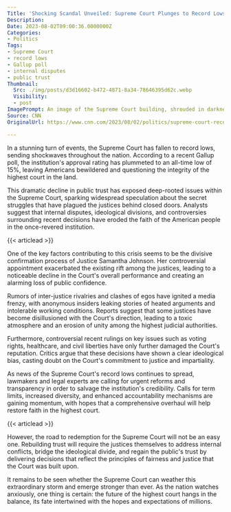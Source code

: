 ```yaml
---
Title: 'Shocking Scandal Unveiled: Supreme Court Plunges to Record Lows, Revealing Secret Struggles Within!'
Description: 
Date: 2023-08-02T09:00:36.0000000Z
Categories:
- Politics
Tags:
- Supreme Court
- record lows
- Gallup poll
- internal disputes
- public trust
Thumbnail:
  Src: ./img/posts/d3d16602-b472-4871-8a34-78646395d62c.webp
  Visibility:
  - post
ImagePrompt: An image of the Supreme Court building, shrouded in darkness, symbolizing the uncertain and scandalous times the institution is facing.
Source: CNN
OriginalUrl: https://www.cnn.com/2023/08/02/politics/supreme-court-record-lows-gallup/index.html

---
```

In a stunning turn of events, the Supreme Court has fallen to record lows, sending shockwaves throughout the nation. According to a recent Gallup poll, the institution's approval rating has plummeted to an all-time low of 15%, leaving Americans bewildered and questioning the integrity of the highest court in the land.

This dramatic decline in public trust has exposed deep-rooted issues within the Supreme Court, sparking widespread speculation about the secret struggles that have plagued the justices behind closed doors. Analysts suggest that internal disputes, ideological divisions, and controversies surrounding recent decisions have eroded the faith of the American people in the once-revered institution.

{{< articlead >}}

One of the key factors contributing to this crisis seems to be the divisive confirmation process of Justice Samantha Johnson. Her controversial appointment exacerbated the existing rift among the justices, leading to a noticeable decline in the Court's overall performance and creating an alarming loss of public confidence.

Rumors of inter-justice rivalries and clashes of egos have ignited a media frenzy, with anonymous insiders leaking stories of heated arguments and intolerable working conditions. Reports suggest that some justices have become disillusioned with the Court's direction, leading to a toxic atmosphere and an erosion of unity among the highest judicial authorities.

Furthermore, controversial recent rulings on key issues such as voting rights, healthcare, and civil liberties have only further damaged the Court's reputation. Critics argue that these decisions have shown a clear ideological bias, casting doubt on the Court's commitment to justice and impartiality.

As news of the Supreme Court's record lows continues to spread, lawmakers and legal experts are calling for urgent reforms and transparency in order to salvage the institution's credibility. Calls for term limits, increased diversity, and enhanced accountability mechanisms are gaining momentum, with hopes that a comprehensive overhaul will help restore faith in the highest court.

{{< articlead >}}

However, the road to redemption for the Supreme Court will not be an easy one. Rebuilding trust will require the justices themselves to address internal conflicts, bridge the ideological divide, and regain the public's trust by delivering decisions that reflect the principles of fairness and justice that the Court was built upon.

It remains to be seen whether the Supreme Court can weather this extraordinary storm and emerge stronger than ever. As the nation watches anxiously, one thing is certain: the future of the highest court hangs in the balance, its fate intertwined with the hopes and expectations of millions.